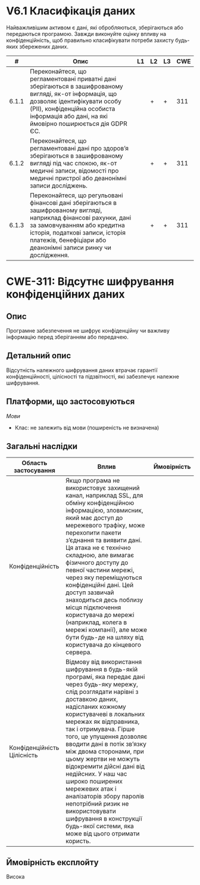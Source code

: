# V6.1 Класифікація даних

Найважливішим активом є дані, які обробляються, зберігаються або передаються програмою. Завжди виконуйте оцінку впливу на конфіденційність, щоб правильно класифікувати потреби захисту будь-яких збережених даних.

| # | Опис | L1 | L2 | L3 | CWE |
| --- | ------------------------------------------------------------------- | --- | --- | --- | --- |
| 6.1.1 | Переконайтеся, що регламентовані приватні дані зберігаються в зашифрованому вигляді, як-от інформація, що дозволяє ідентифікувати особу (PII), конфіденційна особиста інформація або дані, на які ймовірно поширюється дія GDPR ЄС. |  | + | + | 311 |
| 6.1.2 | Переконайтеся, що регламентовані дані про здоров’я зберігаються в зашифрованому вигляді під час спокою, як-от медичні записи, відомості про медичні пристрої або деанонімні записи досліджень. | | + | + | 311 |
| 6.1.3 | Переконайтеся, що регульовані фінансові дані зберігаються в зашифрованому вигляді, наприклад фінансові рахунки, дані за замовчуванням або кредитна історія, податкові записи, історія платежів, бенефіціари або деанонімні записи ринку чи дослідження. | | + | + | 311 | 


# CWE-311: Відсутнє шифрування конфіденційних даних

## Опис
Програмне забезпечення не шифрує конфіденційну чи важливу інформацію перед зберіганням або передачею.

## Детальний опис 
Відсутність належного шифрування даних втрачає гарантії конфіденційності, цілісності та підзвітності, які забезпечує належне шифрування.

## Платформи, що застосовуються
*Мови*
- Клас: не залежить від мови (поширеність не визначена)

## Загальні наслідки

| Область застосування | Вплив | Ймовірність |
| --------------- | ------------------- | --------------- |
| Конфіденційність | Якщо програма не використовує захищений канал, наприклад SSL, для обміну конфіденційною інформацією, зловмисник, який має доступ до мережевого трафіку, може перехопити пакети з’єднання та виявити дані. Ця атака не є технічно складною, але вимагає фізичного доступу до певної частини мережі, через яку переміщуються конфіденційні дані. Цей доступ зазвичай знаходиться десь поблизу місця підключення користувача до мережі (наприклад, колега в мережі компанії), але може бути будь-де на шляху від користувача до кінцевого сервера. | |
| Конфіденційність Цілісність | Відмову від використання шифрування в будь-якій програмі, яка передає дані через будь-яку мережу, слід розглядати нарівні з доставкою даних, надісланих кожному користувачеві в локальних мережах як відправника, так і отримувача. Гірше того, це упущення дозволяє вводити дані в потік зв’язку між двома сторонами, при цьому жертви не можуть відокремити дійсні дані від недійсних. У наш час широко поширених мережевих атак і аналізаторів збору паролів непотрібний ризик не використовувати шифрування в конструкції будь-якої системи, яка може від цього отримати користь. | |

## Ймовірність експлойту
Висока